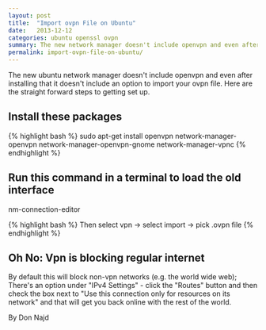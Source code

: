 ```yaml
---
layout: post
title:  "Import ovpn File on Ubuntu"
date:   2013-12-12
categories: ubuntu openssl ovpn
summary: The new network manager doesn't include openvpn and even after installing that it doesn't include an option to import your ovpn file. Here are the straight forward steps to getting set up.
permalink: import-ovpn-file-on-ubuntu/
---
```

The new ubuntu network manager doesn't include openvpn and even after installing that it doesn't include an option to import your ovpn file. Here are the straight forward steps to getting set up.

## Install these packages

{% highlight bash %}
sudo apt-get install openvpn network-manager-openvpn network-manager-openvpn-gnome network-manager-vpnc
{% endhighlight %}

## Run this command in a terminal to load the old interface

nm-connection-editor

{% highlight bash %}
Then select vpn -> select import -> pick .ovpn file
{% endhighlight %}

## Oh No: Vpn is blocking regular internet
By default this will block non-vpn networks (e.g. the world wide web); There's an option under "IPv4 Settings" - click the "Routes" button and then check the box next to "Use this connection only for resources on its network" and that will get you back online with the rest of the world.

By Don Najd